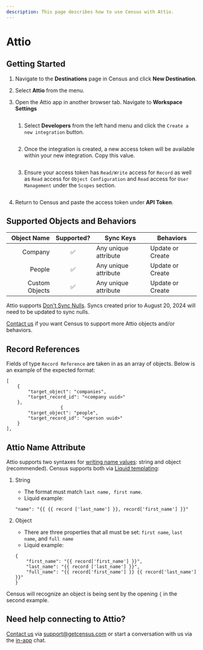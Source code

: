 ```yaml
---
description: This page describes how to use Census with Attio.
---
```


# Attio

## Getting Started

1. Navigate to the **Destinations** page in Census and click **New Destination**.
2. Select **Attio** from the menu.
3.  Open the Attio app in another browser tab. Navigate to **Workspace Settings**

    <figure><img src="../.gitbook/assets/attio-workspace-settings.png" alt=""><figcaption></figcaption></figure>

    1.  Select **Developers** from the left hand menu and click the `Create a new integration` button.

        <figure><img src="../.gitbook/assets/attio-developers.png" alt=""><figcaption></figcaption></figure>
    2.  Once the integration is created, a new access token will be available within your new integration. Copy this value.

        <figure><img src="../.gitbook/assets/attio-access-token.png" alt=""><figcaption></figcaption></figure>
    3.  Ensure your access token has `Read/Write` access for `Record` as well as `Read` access for `Object Configuration` and `Read` access for `User Management` under the `Scopes` section.

        <figure><img src="../.gitbook/assets/attio-scopes.png" alt=""><figcaption></figcaption></figure>
4. Return to Census and paste the access token under **API Token**.

## Supported Objects and Behaviors

| **Object Name** | **Supported?** | **Sync Keys**        | **Behaviors**    |
| --------------: | :------------: | -------------------- | ---------------- |
|         Company |        ✅       | Any unique attribute | Update or Create |
|          People |        ✅       | Any unique attribute | Update or Create |
|  Custom Objects |        ✅       | Any unique attribute | Update or Create |

Attio supports [Don't Sync Nulls](../basics/core-concept/#conditional-field-mappings). Syncs created prior to August 20, 2024 will need to be updated to sync nulls.

[Contact us](mailto:support@getcensus.com) if you want Census to support more Attio objects and/or behaviors.

## Record References

Fields of type `Record Reference` are taken in as an array of objects. Below is an example of the expected format:

```
[
    {
        "target_object": "companies",
        "target_record_id": "<company uuid>"
    },
                    {
        "target_object": "people",
        "target_record_id": "<person uuid>"
    }
],
```

## Attio Name Attribute

Attio supports two syntaxes for [writing name values](https://developers.attio.com/docs/attribute-types-personal-name#writing-values): string and object (recommended). Census supports both via [Liquid templating](https://docs.getcensus.com/basics/defining-source-data/liquid-templates):

1.  String

    * The format must match `last name, first name`.&#x20;
    * Liquid example:

    ```liquid
    "name": "{{ {{ record ['last_name'] }}, record['first_name'] }}"
    ```
2.  Object

    * There are three properties that all must be set: `first name`, `last name`, and `full name`
    * Liquid example:

    ```liquid
    {
        "first_name": "{{ record['first_name'] }}",
        "last_name": "{{ record ['last_name'] }}",
        "full_name": "{{ record['first_name'] }} {{ record['last_name'] }}"
    }
    ```

Census will recognize an object is being sent by the opening `{` in the second example.

## Need help connecting to Attio?

[Contact us](mailto:support@getcensus.com) via support@getcensus.com or start a conversation with us via the [in-app](https://app.getcensus.com) chat.
